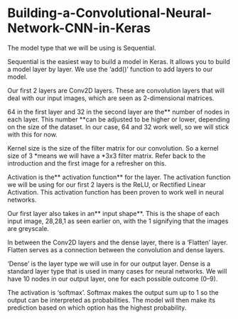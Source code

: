 # Building-a-Convolutional-Neural-Network-CNN-in-Keras

The model type that we will be using is Sequential.

Sequential is the easiest way to build a model in Keras. It allows you to build a model layer by layer. We use the ‘add()’ function to add layers to our model.

Our first 2 layers are Conv2D layers. These are convolution layers that will deal with our input images, which are seen as 2-dimensional matrices.

64 in the first layer and 32 in the second layer are the** number of nodes in each layer. This number **can be adjusted to be higher or lower, depending on the size of the dataset. In our case, 64 and 32 work well, so we will stick with this for now.

Kernel size is the size of the filter matrix for our convolution. So a kernel size of 3 *means we will have a *3x3 filter matrix. Refer back to the introduction and the first image for a refresher on this.

Activation is the** activation function** for the layer. The activation function we will be using for our first 2 layers is the ReLU, or Rectified Linear Activation. This activation function has been proven to work well in neural networks.

Our first layer also takes in an** input shape**. This is the shape of each input image, 28,28,1 as seen earlier on, with the 1 signifying that the images are greyscale.

In between the Conv2D layers and the dense layer, there is a ‘Flatten’ layer. Flatten serves as a connection between the convolution and dense layers.

‘Dense’ is the layer type we will use in for our output layer. Dense is a standard layer type that is used in many cases for neural networks. We will have 10 nodes in our output layer, one for each possible outcome (0–9).

The activation is ‘softmax’. Softmax makes the output sum up to 1 so the output can be interpreted as probabilities. The model will then make its prediction based on which option has the highest probability.
